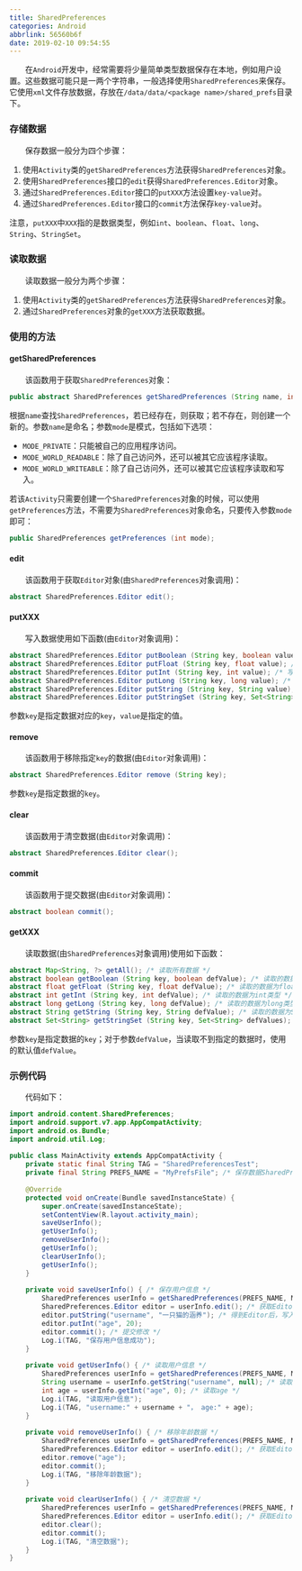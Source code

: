 ```yaml
---
title: SharedPreferences
categories: Android
abbrlink: 56560b6f
date: 2019-02-10 09:54:55
---
```

&emsp;&emsp;在`Android`开发中，经常需要将少量简单类型数据保存在本地，例如用户设置。这些数据可能只是一两个字符串，一般选择使用`SharedPreferences`来保存。它使用`xml`文件存放数据，存放在`/data/data/<package name>/shared_prefs`目录下。

### 存储数据

&emsp;&emsp;保存数据一般分为四个步骤：

1. 使用`Activity`类的`getSharedPreferences`方法获得`SharedPreferences`对象。
2. 使用`SharedPreferences`接口的`edit`获得`SharedPreferences.Editor`对象。
3. 通过`SharedPreferences.Editor`接口的`putXXX`方法设置`key-value`对。
4. 通过`SharedPreferences.Editor`接口的`commit`方法保存`key-value`对。

注意，`putXXX`中`XXX`指的是数据类型，例如`int`、`boolean`、`float`、`long`、`String`、`StringSet`。

### 读取数据

&emsp;&emsp;读取数据一般分为两个步骤：

1. 使用`Activity`类的`getSharedPreferences`方法获得`SharedPreferences`对象。
2. 通过`SharedPreferences`对象的`getXXX`方法获取数据。

### 使用的方法

#### getSharedPreferences

&emsp;&emsp;该函数用于获取`SharedPreferences`对象：

``` java
public abstract SharedPreferences getSharedPreferences (String name, int mode);
```

根据`name`查找`SharedPreferences`，若已经存在，则获取；若不存在，则创建一个新的。参数`name`是命名；参数`mode`是模式，包括如下选项：

- `MODE_PRIVATE`：只能被自己的应用程序访问。
- `MODE_WORLD_READABLE`：除了自己访问外，还可以被其它应该程序读取。
- `MODE_WORLD_WRITEABLE`：除了自己访问外，还可以被其它应该程序读取和写入。

若该`Activity`只需要创建一个`SharedPreferences`对象的时候，可以使用`getPreferences`方法，不需要为`SharedPreferences`对象命名，只要传入参数`mode`即可：

``` java
public SharedPreferences getPreferences (int mode);
```

#### edit

&emsp;&emsp;该函数用于获取`Editor`对象(由`SharedPreferences`对象调用)：

``` java
abstract SharedPreferences.Editor edit();
```

#### putXXX

&emsp;&emsp;写入数据使用如下函数(由`Editor`对象调用)：

``` java
abstract SharedPreferences.Editor putBoolean (String key, boolean value); /* 写入boolean类型数据 */
abstract SharedPreferences.Editor putFloat (String key, float value); /* 写入float类型数据 */
abstract SharedPreferences.Editor putInt (String key, int value); /* 写入int类型数据 */
abstract SharedPreferences.Editor putLong (String key, long value); /* 写入long类型数据 */
abstract SharedPreferences.Editor putString (String key, String value); /* 写入String类型数据 */
abstract SharedPreferences.Editor putStringSet (String key, Set<String> values); /* 写入Set<String>类型数据 */
```

参数`key`是指定数据对应的`key`，`value`是指定的值。

#### remove

&emsp;&emsp;该函数用于移除指定`key`的数据(由`Editor`对象调用)：

``` java
abstract SharedPreferences.Editor remove (String key);
```

参数`key`是指定数据的`key`。

#### clear

&emsp;&emsp;该函数用于清空数据(由`Editor`对象调用)：

``` java
abstract SharedPreferences.Editor clear();
```

#### commit

&emsp;&emsp;该函数用于提交数据(由`Editor`对象调用)：

``` java
abstract boolean commit();
```

#### getXXX

&emsp;&emsp;读取数据(由`SharedPreferences`对象调用)使用如下函数：

``` java
abstract Map<String, ?> getAll(); /* 读取所有数据 */
abstract boolean getBoolean (String key, boolean defValue); /* 读取的数据为boolean类型 */
abstract float getFloat (String key, float defValue); /* 读取的数据为float类型 */
abstract int getInt (String key, int defValue); /* 读取的数据为int类型 */
abstract long getLong (String key, long defValue); /* 读取的数据为long类型 */
abstract String getString (String key, String defValue); /* 读取的数据为String类型 */
abstract Set<String> getStringSet (String key, Set<String> defValues); /* 读取的数据为Set<String>类型 */
```

参数`key`是指定数据的`key`；对于参数`defValue`，当读取不到指定的数据时，使用的默认值`defValue`。

### 示例代码

&emsp;&emsp;代码如下：

``` java
import android.content.SharedPreferences;
import android.support.v7.app.AppCompatActivity;
import android.os.Bundle;
import android.util.Log;
​
public class MainActivity extends AppCompatActivity {
    private static final String TAG = "SharedPreferencesTest";
    private final String PREFS_NAME = "MyPrefsFile"; /* 保存数据SharedPreferences文件的名字 */
​
    @Override
    protected void onCreate(Bundle savedInstanceState) {
        super.onCreate(savedInstanceState);
        setContentView(R.layout.activity_main);
        saveUserInfo();
        getUserInfo();
        removeUserInfo();
        getUserInfo();
        clearUserInfo();
        getUserInfo();
    }
​
    private void saveUserInfo() { /* 保存用户信息 */
        SharedPreferences userInfo = getSharedPreferences(PREFS_NAME, MODE_PRIVATE);
        SharedPreferences.Editor editor = userInfo.edit(); /* 获取Editor */
        editor.putString("username", "一只猫的涵养"); /* 得到Editor后，写入需要保存的数据 */
        editor.putInt("age", 20);
        editor.commit(); /* 提交修改 */
        Log.i(TAG, "保存用户信息成功");
    }
​
    private void getUserInfo() { /* 读取用户信息 */
        SharedPreferences userInfo = getSharedPreferences(PREFS_NAME, MODE_PRIVATE);
        String username = userInfo.getString("username", null); /* 读取username */
        int age = userInfo.getInt("age", 0); /* 读取age */
        Log.i(TAG, "读取用户信息");
        Log.i(TAG, "username:" + username + "， age:" + age);
    }
​
    private void removeUserInfo() { /* 移除年龄数据 */
        SharedPreferences userInfo = getSharedPreferences(PREFS_NAME, MODE_PRIVATE);
        SharedPreferences.Editor editor = userInfo.edit(); /* 获取Editor */
        editor.remove("age");
        editor.commit();
        Log.i(TAG, "移除年龄数据");
    }
​
    private void clearUserInfo() { /* 清空数据 */
        SharedPreferences userInfo = getSharedPreferences(PREFS_NAME, MODE_PRIVATE);
        SharedPreferences.Editor editor = userInfo.edit(); /* 获取Editor */
        editor.clear();
        editor.commit();
        Log.i(TAG, "清空数据");
    }
}
```
